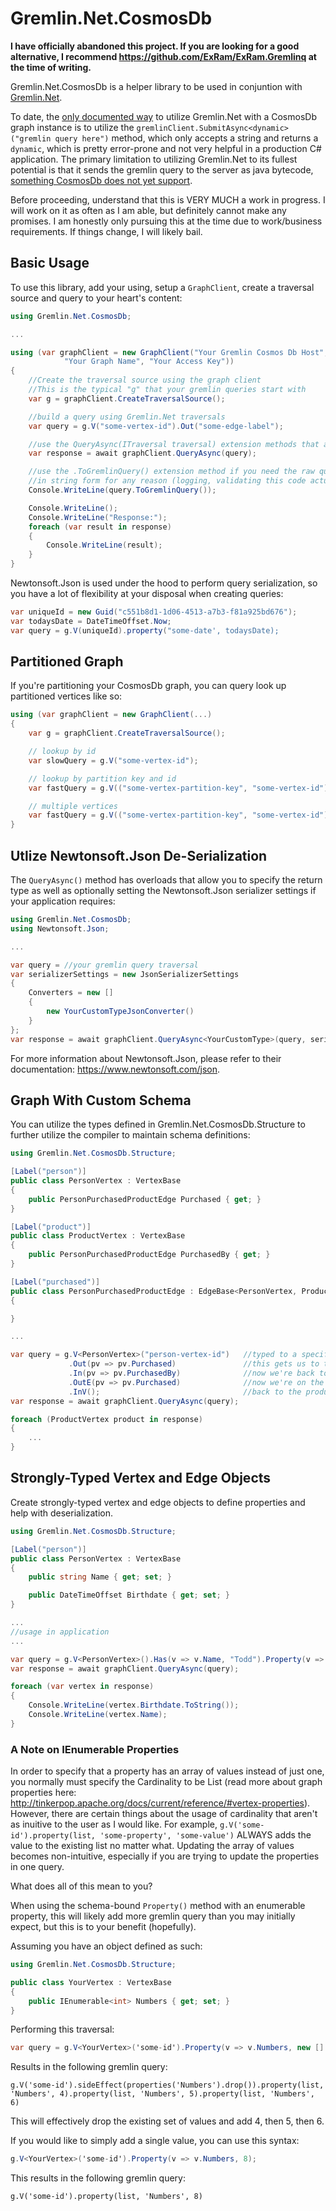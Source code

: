 ﻿# Gremlin.Net.CosmosDb
 
**I have officially abandoned this project. If you are looking for a good alternative, I recommend https://github.com/ExRam/ExRam.Gremlinq at the time of writing.**

Gremlin.Net.CosmosDb is a helper library to be used in conjuntion with [Gremlin.Net](https://github.com/apache/tinkerpop/tree/master/gremlin-dotnet).

To date, the [only documented way](https://docs.microsoft.com/en-us/azure/cosmos-db/create-graph-dotnet) to utilize Gremlin.Net with a CosmosDb graph instance is to utilize the `gremlinClient.SubmitAsync<dynamic>("gremlin query here")` method, which only accepts a string and returns a `dynamic`, which is pretty error-prone and not very helpful in a production C# application. The primary limitation to utilizing Gremlin.Net to its fullest potential is that it sends the gremlin query to the server as java bytecode, [something CosmosDb does not yet support](https://feedback.azure.com/forums/263030-azure-cosmos-db/suggestions/33632779-support-gremlin-bytecode-to-enable-the-fluent-api).

Before proceeding, understand that this is VERY MUCH a work in progress. I will work on it as often as I am able, but definitely cannot make any promises. I am honestly only pursuing this at the time due to work/business requirements. If things change, I will likely bail.

## Basic Usage

To use this library, add your using, setup a `GraphClient`, create a traversal source and query to your heart's content:

```c#
using Gremlin.Net.CosmosDb;

...

using (var graphClient = new GraphClient("Your Gremlin Cosmos Db Host", "Your DB Name", 
			"Your Graph Name", "Your Access Key"))
{
    //Create the traversal source using the graph client
    //This is the typical "g" that your gremlin queries start with
    var g = graphClient.CreateTraversalSource();

    //build a query using Gremlin.Net traversals
    var query = g.V("some-vertex-id").Out("some-edge-label");

    //use the QueryAsync(ITraversal traversal) extension methods that accept Gremlin.Net traversals
    var response = await graphClient.QueryAsync(query);

    //use the .ToGremlinQuery() extension method if you need the raw query 
    //in string form for any reason (logging, validating this code actually works, etc.)
    Console.WriteLine(query.ToGremlinQuery());

    Console.WriteLine();
    Console.WriteLine("Response:");
    foreach (var result in response)
    {
        Console.WriteLine(result);
    }
}
```

Newtonsoft.Json is used under the hood to perform query serialization, so you have a lot of flexibility at your disposal when creating queries:

```c#
var uniqueId = new Guid("c551b8d1-1d06-4513-a7b3-f81a925bd676");
var todaysDate = DateTimeOffset.Now;
var query = g.V(uniqueId).property("some-date', todaysDate);
```

## Partitioned Graph
If you're partitioning your CosmosDb graph, you can query look up partitioned vertices like so:
```c#
using (var graphClient = new GraphClient(...)
{
    var g = graphClient.CreateTraversalSource();

    // lookup by id
    var slowQuery = g.V("some-vertex-id");

    // lookup by partition key and id
    var fastQuery = g.V(("some-vertex-partition-key", "some-vertex-id"));

    // multiple vertices
    var fastQuery = g.V(("some-vertex-partition-key", "some-vertex-id"), ("other-partition-key", "other-id"));
}
```

## Utlize Newtonsoft.Json De-Serialization

The `QueryAsync()` method has overloads that allow you to specify the return type as well as optionally setting the Newtonsoft.Json serializer settings if your application requires:

```c#
using Gremlin.Net.CosmosDb;
using Newtonsoft.Json;

...

var query = //your gremlin query traversal
var serializerSettings = new JsonSerializerSettings
{
    Converters = new []
    {
        new YourCustomTypeJsonConverter()
    }
};
var response = await graphClient.QueryAsync<YourCustomType>(query, serializerSettings);
```

For more information about Newtonsoft.Json, please refer to their documentation: https://www.newtonsoft.com/json.

## Graph With Custom Schema

You can utilize the types defined in Gremlin.Net.CosmosDb.Structure to further utilize the compiler to maintain schema definitions:

```c#
using Gremlin.Net.CosmosDb.Structure;

[Label("person")]
public class PersonVertex : VertexBase
{
    public PersonPurchasedProductEdge Purchased { get; }
}

[Label("product")]
public class ProductVertex : VertexBase
{
    public PersonPurchasedProductEdge PurchasedBy { get; }
}

[Label("purchased")]
public class PersonPurchasedProductEdge : EdgeBase<PersonVertex, ProductVertex>
{

}

...

var query = g.V<PersonVertex>("person-vertex-id")   //typed to a specific Vertex class
             .Out(pv => pv.Purchased)               //this gets us to the ProductVertex
             .In(pv => pv.PurchasedBy)              //now we're back to the PersonVertex
             .OutE(pv => pv.Purchased)              //now we're on the edge (still type-specific)
             .InV();                                //back to the product vertex
var response = await graphClient.QueryAsync(query);

foreach (ProductVertex product in response)
{
	...
}
```

## Strongly-Typed Vertex and Edge Objects

Create strongly-typed vertex and edge objects to define properties and help with deserialization.

```c#
using Gremlin.Net.CosmosDb.Structure;

[Label("person")]
public class PersonVertex : VertexBase
{
    public string Name { get; set; }

    public DateTimeOffset Birthdate { get; set; }
}

...
//usage in application
...

var query = g.V<PersonVertex>().Has(v => v.Name, "Todd").Property(v => v.Birthdate, DateTimeOffset.Now);
var response = await graphClient.QueryAsync(query);

foreach (var vertex in response)
{
    Console.WriteLine(vertex.Birthdate.ToString());
    Console.WriteLine(vertex.Name);
}
```

### A Note on IEnumerable Properties

In order to specify that a property has an array of values instead of just one, you normally must specify the Cardinality to be List (read more about graph properties here: http://tinkerpop.apache.org/docs/current/reference/#vertex-properties). However, there are certain things about the usage of cardinality that aren't as inuitive to the user as I would like. For example, `g.V('some-id').property(list, 'some-property', 'some-value')` ALWAYS adds the value to the existing list no matter what. Updating the array of values becomes non-intuitive, especially if you are trying to update the properties in one query.

What does all of this mean to you?

When using the schema-bound `Property()` method with an enumerable property, this will likely add more gremlin query than you may initially expect, but this is to your benefit (hopefully).

Assuming you have an object defined as such:

```c#
using Gremlin.Net.CosmosDb.Structure;

public class YourVertex : VertexBase
{
    public IEnumerable<int> Numbers { get; set; }
}
```

Performing this traversal:

```c#
var query = g.V<YourVertex>('some-id').Property(v => v.Numbers, new [] { 4, 5, 6 });
```

Results in the following gremlin query:

```
g.V('some-id').sideEffect(properties('Numbers').drop()).property(list, 'Numbers', 4).property(list, 'Numbers', 5).property(list, 'Numbers', 6)
```

This will effectively drop the existing set of values and add 4, then 5, then 6.

If you would like to simply add a single value, you can use this syntax:

```c#
g.V<YourVertex>('some-id').Property(v => v.Numbers, 8);
```

This results in the following gremlin query:

```
g.V('some-id').property(list, 'Numbers', 8)
```
